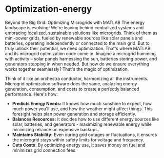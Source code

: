 # Optimization-energy
Beyond the Big Grid: Optimizing Microgrids with MATLAB
The energy landscape is evolving! We're leaving behind centralized systems and embracing localized, sustainable solutions like microgrids. Think of them as mini-power grids, fueled by renewable sources like solar panels and batteries, operating independently or connected to the main grid. But to truly unlock their potential, we need optimization. That's where MATLAB and its microgrid optimization code come in.
Imagine a microgrid humming with activity – solar panels harnessing the sun, batteries storing power, and generators stepping in when needed. But how do we ensure everything works together seamlessly? That's the magic of optimization.

Think of it like an orchestra conductor, harmonizing all the instruments. Microgrid optimization software does the same, analyzing energy generation, consumption, and costs to create a perfectly balanced performance. Here's how:

- **Predicts Energy Needs:** It knows how much sunshine to expect, how much power you'll use, and how the weather might affect things. This foresight helps plan power generation and storage efficiently.
- **Balances Resources:** It decides how to use different energy sources like solar, batteries, and generators - maximizing renewable energy while minimizing reliance on expensive backups.
- **Maintains Stability:** Even during grid outages or fluctuations, it ensures the microgrid stays within safety limits for voltage and frequency.
- **Cuts Costs:** By optimizing energy use, it saves money on fuel and minimizes grid connection fees.
